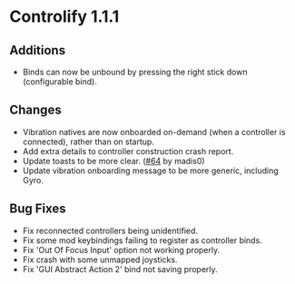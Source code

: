# Controlify 1.1.1

## Additions

- Binds can now be unbound by pressing the right stick down (configurable bind).

## Changes

- Vibration natives are now onboarded on-demand (when a controller is connected), rather than on startup.
- Add extra details to controller construction crash report.
- Update toasts to be more clear. ([#64](https://github.com/isXander/Controlify/issues/64) by madis0)
- Update vibration onboarding message to be more generic, including Gyro.

## Bug Fixes

- Fix reconnected controllers being unidentified.
- Fix some mod keybindings failing to register as controller binds.
- Fix 'Out Of Focus Input' option not working properly.
- Fix crash with some unmapped joysticks.
- Fix 'GUI Abstract Action 2' bind not saving properly.
